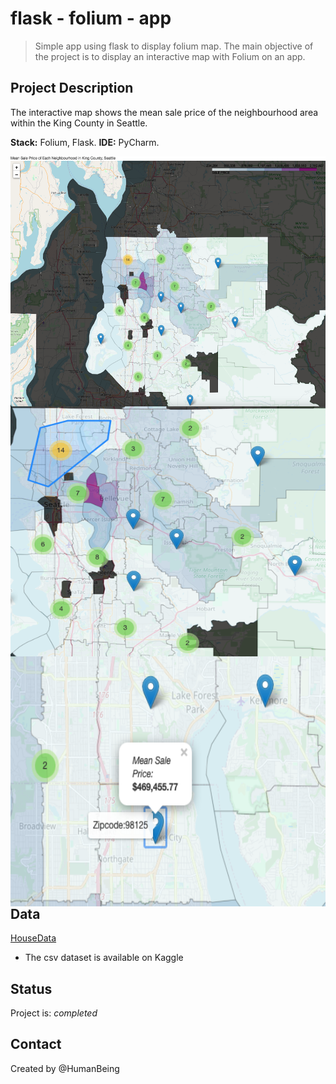 # flask - folium - app
> Simple app using flask to display folium map. 
> The main objective of the project is to display an interactive map with Folium on an app. 

## Project Description
The interactive map shows the mean sale price of the neighbourhood area within the King County in Seattle. 

**Stack:** Folium, Flask.
**IDE:** PyCharm.


<img src="https://github.com/NothinBetterToDo/Data-Visualization/blob/master/images/main_app.png" align="left" height="400" width="600"/></br>

<img src="https://github.com/NothinBetterToDo/Data-Visualization/blob/master/images/neighbourhood.png" align="left" height="400" width="600"/></br>

<img src="https://github.com/NothinBetterToDo/Data-Visualization/blob/master/images/sale_price.png" align="left" height="400" width="600"/></br>



## Data

[HouseData](https://github.com/NothinBetterToDo/Data-Visualization/tree/master/data)
* The csv dataset is available on Kaggle <br/>


## Status
Project is: _completed_


## Contact
Created by @HumanBeing
